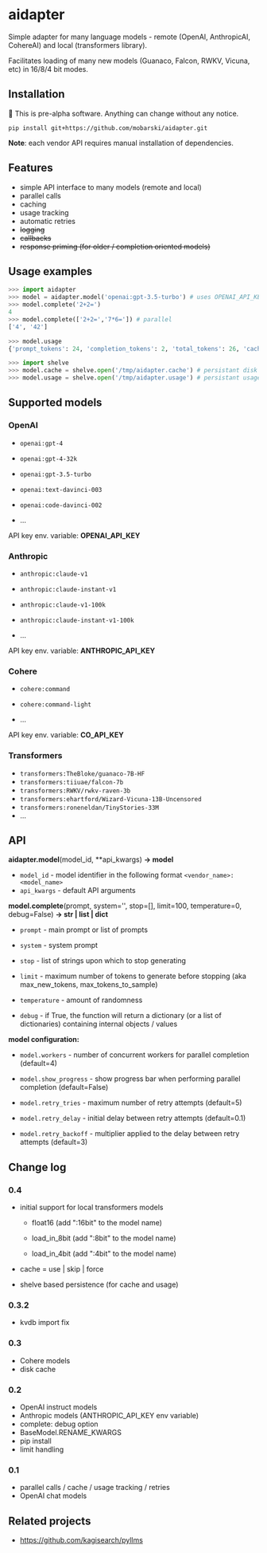 # aidapter

Simple adapter for many language models -  remote (OpenAI, AnthropicAI, CohereAI) and local (transformers library).

Facilitates loading of many new models (Guanaco, Falcon, RWKV, Vicuna, etc) in 16/8/4 bit modes.

## Installation

:construction: This is pre-alpha software. Anything can change without any notice.

```
pip install git+https://github.com/mobarski/aidapter.git
```

**Note**: each vendor API requires manual installation of dependencies.

## Features

- simple API interface to many models (remote and local)
- parallel calls
- caching
- usage tracking
- automatic retries
- ~~logging~~
- ~~callbacks~~
- ~~response priming (for older / completion oriented models)~~



## Usage examples

```python
>>> import aidapter
>>> model = aidapter.model('openai:gpt-3.5-turbo') # uses OPENAI_API_KEY env variable
>>> model.complete('2+2=')
4
>>> model.complete(['2+2=','7*6=']) # parallel
['4', '42']
```

```python
>>> model.usage
{'prompt_tokens': 24, 'completion_tokens': 2, 'total_tokens': 26, 'cache_miss': 2, 'cached_prompt_tokens': 12, 'cached_completion_tokens': 1, 'cached_total_tokens': 13, 'cache_hit': 1}
```

```python
>>> import shelve
>>> model.cache = shelve.open('/tmp/aidapter.cache') # persistant disk cache
>>> model.usage = shelve.open('/tmp/aidapter.usage') # persistant usage tracking (total and daily, can be customised)
```



## Supported models

### OpenAI

- `openai:gpt-4`
- `openai:gpt-4-32k`

- `openai:gpt-3.5-turbo`

- `openai:text-davinci-003`
- `openai:code-davinci-002`
- ...

API key env. variable: **OPENAI_API_KEY**

### Anthropic

- `anthropic:claude-v1`

- `anthropic:claude-instant-v1`

- `anthropic:claude-v1-100k`

- `anthropic:claude-instant-v1-100k`
- ...

API key env. variable: **ANTHROPIC_API_KEY**

### Cohere

- `cohere:command`

- `cohere:command-light`
- ...

API key env. variable: **CO_API_KEY**

### Transformers

- `transformers:TheBloke/guanaco-7B-HF`
- `transformers:tiiuae/falcon-7b`
- `transformers:RWKV/rwkv-raven-3b`
- `transformers:ehartford/Wizard-Vicuna-13B-Uncensored`
- `transformers:roneneldan/TinyStories-33M`
- ...



## API



**aidapter.model**(model_id, \*\*api_kwargs) **-> model**

- `model_id` - model identifier in the following format `<vendor_name>:<model_name>`
- `api_kwargs` - default API arguments



**model.complete**(prompt, system='', stop=[], limit=100, temperature=0, debug=False) **-> str | list | dict**

- `prompt` - main prompt or list of prompts

- `system` - system prompt

- `stop` - list of strings upon which to stop generating

- `limit` - maximum number of tokens to generate before stopping (aka max_new_tokens, max_tokens_to_sample)

- `temperature` - amount of randomness
- `debug` - if True, the function will return a dictionary (or a list of dictionaries) containing internal objects / values



**model configuration:**

- `model.workers` - number of concurrent workers for parallel completion (default=4)

- `model.show_progress` - show progress bar when performing parallel completion (default=False)

- `model.retry_tries` - maximum number of retry attempts (default=5)

- `model.retry_delay` - initial delay between retry attempts (default=0.1)

- `model.retry_backoff` - multiplier applied to the delay between retry attempts (default=3)





## Change log

### 0.4

- initial support for local transformers models

  - float16 (add ":16bit" to the model name)

  - load_in_8bit (add ":8bit" to the model name)

  - load_in_4bit (add ":4bit" to the model name)

- cache = use | skip | force

- shelve based persistence (for cache and usage)

### 0.3.2

- kvdb import fix

### 0.3

- Cohere models
- disk cache

### 0.2

- OpenAI instruct models
- Anthropic models (ANTHROPIC_API_KEY env variable)
- complete: debug option
- BaseModel.RENAME_KWARGS
- pip install
- limit handling

### 0.1

- parallel calls / cache / usage tracking / retries
- OpenAI chat models



## Related projects

- https://github.com/kagisearch/pyllms

